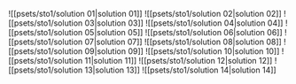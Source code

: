 ![[psets/sto1/solution 01|solution 01]]
![[psets/sto1/solution 02|solution 02]]
![[psets/sto1/solution 03|solution 03]]
![[psets/sto1/solution 04|solution 04]]
![[psets/sto1/solution 05|solution 05]]
![[psets/sto1/solution 06|solution 06]]
![[psets/sto1/solution 07|solution 07]]
![[psets/sto1/solution 08|solution 08]]
![[psets/sto1/solution 09|solution 09]]
![[psets/sto1/solution 10|solution 10]]
![[psets/sto1/solution 11|solution 11]]
![[psets/sto1/solution 12|solution 12]]
![[psets/sto1/solution 13|solution 13]]
![[psets/sto1/solution 14|solution 14]]
